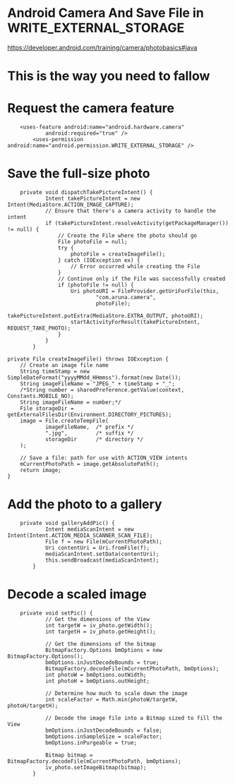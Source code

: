 # Android Camera And Save File in WRITE_EXTERNAL_STORAGE


https://developer.android.com/training/camera/photobasics#java


# This is the way you need to fallow



# Request the camera feature

        <uses-feature android:name="android.hardware.camera"
                android:required="true" />
            <uses-permission android:name="android.permission.WRITE_EXTERNAL_STORAGE" />

# Save the full-size photo

        private void dispatchTakePictureIntent() {
                Intent takePictureIntent = new Intent(MediaStore.ACTION_IMAGE_CAPTURE);
                // Ensure that there's a camera activity to handle the intent
                if (takePictureIntent.resolveActivity(getPackageManager()) != null) {
                    // Create the File where the photo should go
                    File photoFile = null;
                    try {
                        photoFile = createImageFile();
                    } catch (IOException ex) {
                        // Error occurred while creating the File
                    }
                    // Continue only if the File was successfully created
                    if (photoFile != null) {
                        Uri photoURI = FileProvider.getUriForFile(this,
                                "com.aruna.camera",
                                photoFile);
                        takePictureIntent.putExtra(MediaStore.EXTRA_OUTPUT, photoURI);
                        startActivityForResult(takePictureIntent, REQUEST_TAKE_PHOTO);
                    }
                }
            }

    private File createImageFile() throws IOException {
        // Create an image file name
        String timeStamp = new SimpleDateFormat("yyyyMMdd_HHmmss").format(new Date());
        String imageFileName = "JPEG_" + timeStamp + "_";
        /*String number = sharedPreference.getValue(context, Constants.MOBILE_NO);
        String imageFileName = number;*/
        File storageDir = getExternalFilesDir(Environment.DIRECTORY_PICTURES);
        image = File.createTempFile(
                imageFileName,  /* prefix */
                ".jpg",         /* suffix */
                storageDir      /* directory */
        );

        // Save a file: path for use with ACTION_VIEW intents
        mCurrentPhotoPath = image.getAbsolutePath();
        return image;
    }

# Add the photo to a gallery

        private void galleryAddPic() {
                Intent mediaScanIntent = new Intent(Intent.ACTION_MEDIA_SCANNER_SCAN_FILE);
                File f = new File(mCurrentPhotoPath);
                Uri contentUri = Uri.fromFile(f);
                mediaScanIntent.setData(contentUri);
                this.sendBroadcast(mediaScanIntent);
            }

# Decode a scaled image

        private void setPic() {
                // Get the dimensions of the View
                int targetW = iv_photo.getWidth();
                int targetH = iv_photo.getHeight();

                // Get the dimensions of the bitmap
                BitmapFactory.Options bmOptions = new BitmapFactory.Options();
                bmOptions.inJustDecodeBounds = true;
                BitmapFactory.decodeFile(mCurrentPhotoPath, bmOptions);
                int photoW = bmOptions.outWidth;
                int photoH = bmOptions.outHeight;

                // Determine how much to scale down the image
                int scaleFactor = Math.min(photoW/targetW, photoH/targetH);

                // Decode the image file into a Bitmap sized to fill the View
                bmOptions.inJustDecodeBounds = false;
                bmOptions.inSampleSize = scaleFactor;
                bmOptions.inPurgeable = true;

                Bitmap bitmap = BitmapFactory.decodeFile(mCurrentPhotoPath, bmOptions);
                iv_photo.setImageBitmap(bitmap);
            }
